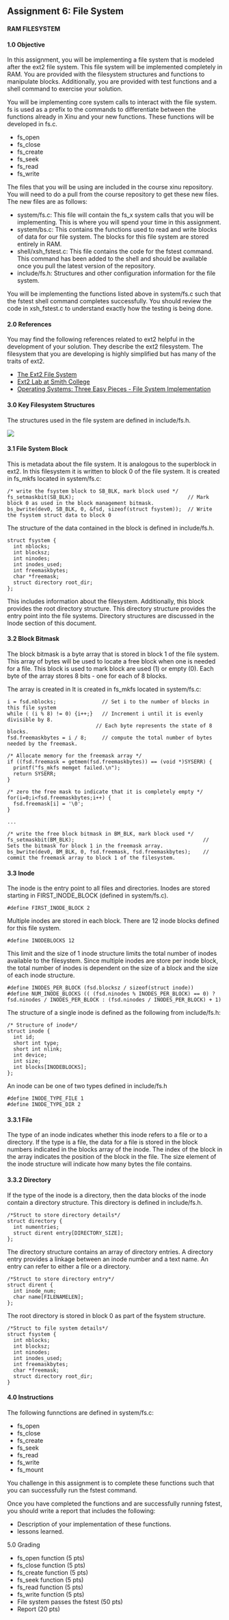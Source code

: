 ## Assignment 6: File System

#### RAM FILESYSTEM

#### 1.0 Objective

In this assignment, you will be implementing a file system that is modeled after the ext2 file system. This file system will be implemented completely in RAM. You are provided with the filesystem structures and functions to manipulate blocks. Additionally, you are provided with test functions and a shell command to exercise your solution.

You will be implementing core system calls to interact with the file system. fs is used as a prefix to the commands to differentiate between the functions already in Xinu and your new functions. These functions will be developed in fs.c.

- fs_open
- fs_close
- fs_create
- fs_seek
- fs_read
- fs_write

The files that you will be using are included in the course xinu repository. You will need to do a pull from the course repository to get these new files. The new files are as follows:

- system/fs.c: This file will contain the fs_x system calls that you will be implementing. This is where you will spend your time in this assignment.
- system/bs.c: This contains the functions used to read and write blocks of data for our file system. The blocks for this file system are stored entirely in RAM.
- shell/xsh_fstest.c: This file contains the code for the fstest command. This command has been added to the shell and should be available once you pull the latest version of the repository.
- include/fs.h: Structures and other configuration information for the file system.

You will be implementing the functions listed above in system/fs.c such that the fstest shell command completes successfully. You should review the code in xsh_fstest.c to understand exactly how the testing is being done.

#### 2.0 References
You may find the following references related to ext2 helpful in the development of your solution. They describe the ext2 filesystem. The filesystem that you are developing is highly simplified but has many of the traits of ext2.

- [The Ext2 File System](https://github.iu.edu/SICE-OS/P536-F18/wiki/docs/ext2.pdf)
- [Ext2 Lab at Smith College](http://cs.smith.edu/~nhowe/262/oldlabs/ext2.html)
- [Operating Systems: Three Easy Pieces - File System Implementation](http://pages.cs.wisc.edu/~remzi/OSTEP/file-implementation.pdf)

#### 3.0 Key Filesystem Structures

The structures used in the file system are defined in include/fs.h.

![](block_diagram.jpg)

#### 3.1 File System Block

This is metadata about the file system. It is analogous to the superblock in ext2. In this filesystem it is written to block 0 of the file system. It is created in fs_mkfs located in system/fs.c:

    /* write the fsystem block to SB_BLK, mark block used */
    fs_setmaskbit(SB_BLK);                                     // Mark block 0 as used in the block management bitmask. 
    bs_bwrite(dev0, SB_BLK, 0, &fsd, sizeof(struct fsystem));  // Write the fsystem struct data to block 0 

The structure of the data contained in the block is defined in include/fs.h.

    struct fsystem {
      int nblocks;
      int blocksz;
      int ninodes;
      int inodes_used;
      int freemaskbytes;
      char *freemask;
      struct directory root_dir;
    };

This includes information about the filesystem. Additionally, this block provides the root directory structure. This directory structure provides the entry point into the file systems. Directory structures are discussed in the Inode section of this document.

#### 3.2 Block Bitmask

The block bitmask is a byte array that is stored in block 1 of the file system. This array of bytes will be used to locate a free block when one is needed for a file. This block is used to mark block are used (1) or empty (0). Each byte of the array stores 8 bits - one for each of 8 blocks.

The array is created in It is created in fs_mkfs located in system/fs.c:

    i = fsd.nblocks;               // Set i to the number of blocks in this file system
    while ( (i % 8) != 0) {i++;}   // Increment i until it is evenly divisible by 8. 
	                             // Each byte represents the state of 8 blocks. 
    fsd.freemaskbytes = i / 8;     // compute the total number of bytes needed by the freemask. 

    /* Allocate memory for the freemask array */
    if ((fsd.freemask = getmem(fsd.freemaskbytes)) == (void *)SYSERR) { 
      printf("fs_mkfs memget failed.\n");
      return SYSERR;
    }
  
    /* zero the free mask to indicate that it is completely empty */
    for(i=0;i<fsd.freemaskbytes;i++) {
      fsd.freemask[i] = '\0';
    }

    ...
  
    /* write the free block bitmask in BM_BLK, mark block used */
    fs_setmaskbit(BM_BLK);                                          // Sets the bitmask for block 1 in the freemask array.
    bs_bwrite(dev0, BM_BLK, 0, fsd.freemask, fsd.freemaskbytes);    // commit the freemask array to block 1 of the filesystem. 
 
#### 3.3 Inode

The inode is the entry point to all files and directories. Inodes are stored starting in FIRST\_INODE_BLOCK (defined in system/fs.c).

    #define FIRST_INODE_BLOCK 2

Multiple inodes are stored in each block. There are 12 inode blocks defined for this file system.

    #define INODEBLOCKS 12

This limit and the size of 1 inode structure limits the total number of inodes available to the filesystem. Since multiple inodes are store per inode block, the total number of inodes is dependent on the size of a block and the size of each inode structure.

    #define INODES_PER_BLOCK (fsd.blocksz / sizeof(struct inode))
    #define NUM_INODE_BLOCKS (( (fsd.ninodes % INODES_PER_BLOCK) == 0) ? fsd.ninodes / INODES_PER_BLOCK : (fsd.ninodes / INODES_PER_BLOCK) + 1)

The structure of a single inode is defined as the following from include/fs.h:

    /* Structure of inode*/
    struct inode {
      int id;
      short int type;
      short int nlink;
      int device;
      int size;
      int blocks[INODEBLOCKS];
    };

An inode can be one of two types defined in include/fs.h

    #define INODE_TYPE_FILE 1
    #define INODE_TYPE_DIR 2

#### 3.3.1 File

The type of an inode indicates whether this inode refers to a file or to a directory. If the type is a file, the data for a file is stored in the block numbers indicated in the blocks array of the inode. The index of the block in the array indicates the position of the block in the file. The size element of the inode structure will indicate how many bytes the file contains.

#### 3.3.2 Directory

If the type of the inode is a directory, then the data blocks of the inode contain a directory structure. This directory is defined in include/fs.h.

    /*Struct to store directory details*/
    struct directory {
      int numentries;
      struct dirent entry[DIRECTORY_SIZE];
    };

The directory structure contains an array of directory entries. A directory entry provides a linkage between an inode number and a text name. An entry can refer to either a file or a directory.

    /*Struct to store directory entry*/
    struct dirent {
      int inode_num;
      char name[FILENAMELEN];
    };

The root directory is stored in block 0 as part of the fsystem structure.

    /*Struct to file system details*/
    struct fsystem {
      int nblocks;
      int blocksz;
      int ninodes;
      int inodes_used;
      int freemaskbytes;
      char *freemask;
      struct directory root_dir;
    }

#### 4.0 Instructions

The following funnctions are defined in system/fs.c:

- fs_open
- fs_close
- fs_create
- fs_seek
- fs_read
- fs_write
- fs_mount

You challenge in this assignment is to complete these functions such that you can successfully run the fstest command.

Once you have completed the functions and are successfully running fstest, you should write a report that includes the following:

- Description of your implementation of these functions.
- lessons learned.

5.0 Grading

- fs_open function (5 pts)
- fs_close function (5 pts)
- fs_create function (5 pts)
- fs_seek function (5 pts)
- fs_read function (5 pts)
- fs_write function (5 pts)
- File system passes the fstest (50 pts)
- Report (20 pts)
